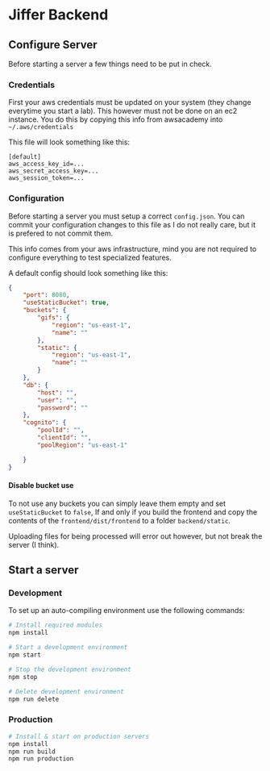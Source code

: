 # Jiffer Backend

## Configure Server

Before starting a server a few things need to be put in check.

### Credentials

First your aws credentials must be updated on your system (they change
everytime you start a lab). This however must not be done on an ec2 instance.
You do this by copying this info from awsacademy into `~/.aws/credentials`

This file will look something like this:

```
[default]
aws_access_key_id=...
aws_secret_access_key=...
aws_session_token=...
```

### Configuration

Before starting a server you must setup a correct `config.json`. You can commit
your configuration changes to this file as I do not really care, but it is
prefered to not commit them.

This info comes from your aws infrastructure, mind you are not required to
configure everything to test specialized features.

A default config should look something like this:
```json
{
    "port": 8080,
    "useStaticBucket": true,
    "buckets": {
        "gifs": {
            "region": "us-east-1",
            "name": ""
        },
        "static": {
            "region": "us-east-1",
            "name": ""
        }
    },
    "db": {
        "host": "",
        "user": "",
        "password": ""
    },
    "cognito": {
        "poolId": "",
        "clientId": "",
        "poolRegion": "us-east-1"

    }
}
```

#### Disable bucket use

To not use any buckets you can simply leave them empty and set
`useStaticBucket` to `false`, If and only if you build the frontend and copy
the contents of the `frontend/dist/frontend` to a folder `backend/static`.

Uploading files for being processed will error out however, but not break the server (I think).

## Start a server
### Development

To set up an auto-compiling environment use the following commands:

```bash
# Install required modules
npm install

# Start a development environment
npm start

# Stop the development environment
npm stop

# Delete development environment
npm run delete
```

### Production

```bash
# Install & start on production servers
npm install
npm run build
npm run production
```
